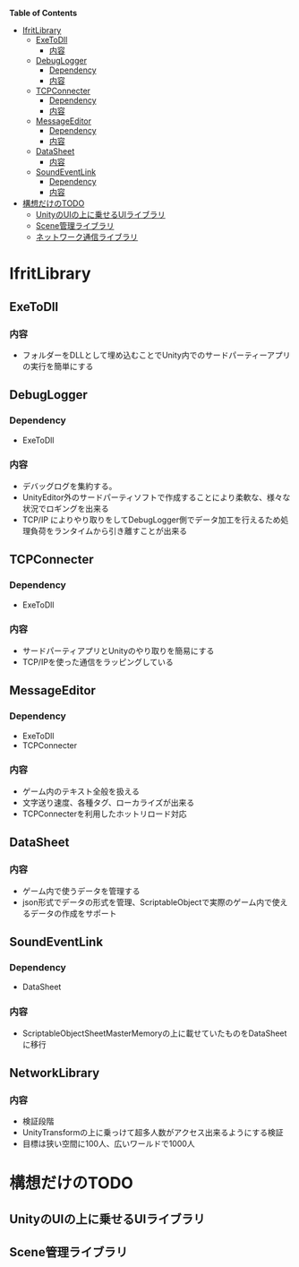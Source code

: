 <!-- START doctoc generated TOC please keep comment here to allow auto update -->
<!-- DON'T EDIT THIS SECTION, INSTEAD RE-RUN doctoc TO UPDATE -->
**Table of Contents**

- [IfritLibrary](#ifritlibrary)
  - [ExeToDll](#exetodll)
    - [内容](#%E5%86%85%E5%AE%B9)
  - [DebugLogger](#debuglogger)
    - [Dependency](#dependency)
    - [内容](#%E5%86%85%E5%AE%B9-1)
  - [TCPConnecter](#tcpconnecter)
    - [Dependency](#dependency-1)
    - [内容](#%E5%86%85%E5%AE%B9-2)
  - [MessageEditor](#messageeditor)
    - [Dependency](#dependency-2)
    - [内容](#%E5%86%85%E5%AE%B9-3)
  - [DataSheet](#datasheet)
    - [内容](#%E5%86%85%E5%AE%B9-4)
  - [SoundEventLink](#soundeventlink)
    - [Dependency](#dependency-3)
    - [内容](#%E5%86%85%E5%AE%B9-5)
- [構想だけのTODO](#%E6%A7%8B%E6%83%B3%E3%81%A0%E3%81%91%E3%81%AEtodo)
  - [UnityのUIの上に乗せるUIライブラリ](#unity%E3%81%AEui%E3%81%AE%E4%B8%8A%E3%81%AB%E4%B9%97%E3%81%9B%E3%82%8Bui%E3%83%A9%E3%82%A4%E3%83%96%E3%83%A9%E3%83%AA)
  - [Scene管理ライブラリ](#scene%E7%AE%A1%E7%90%86%E3%83%A9%E3%82%A4%E3%83%96%E3%83%A9%E3%83%AA)
  - [ネットワーク通信ライブラリ](#%E3%83%8D%E3%83%83%E3%83%88%E3%83%AF%E3%83%BC%E3%82%AF%E9%80%9A%E4%BF%A1%E3%83%A9%E3%82%A4%E3%83%96%E3%83%A9%E3%83%AA)

<!-- END doctoc generated TOC please keep comment here to allow auto update -->

# IfritLibrary

## ExeToDll
### 内容
* フォルダーをDLLとして埋め込むことでUnity内でのサードパーティーアプリの実行を簡単にする

## DebugLogger
### Dependency
* ExeToDll
### 内容
* デバッグログを集約する。
* UnityEditor外のサードパーティソフトで作成することにより柔軟な、様々な状況でロギングを出来る
* TCP/IP によりやり取りをしてDebugLogger側でデータ加工を行えるため処理負荷をランタイムから引き離すことが出来る

## TCPConnecter
### Dependency
* ExeToDll
### 内容
* サードパーティアプリとUnityのやり取りを簡易にする
* TCP/IPを使った通信をラッピングしている

## MessageEditor
### Dependency
* ExeToDll
* TCPConnecter
### 内容
* ゲーム内のテキスト全般を扱える
* 文字送り速度、各種タグ、ローカライズが出来る
* TCPConnecterを利用したホットリロード対応

## DataSheet
### 内容
* ゲーム内で使うデータを管理する
* json形式でデータの形式を管理、ScriptableObjectで実際のゲーム内で使えるデータの作成をサポート

## SoundEventLink
### Dependency
* DataSheet
### 内容
* ScriptableObjectSheetMasterMemoryの上に載せていたものをDataSheetに移行

## NetworkLibrary
### 内容
* 検証段階
* UnityTransformの上に乗っけて超多人数がアクセス出来るようにする検証
* 目標は狭い空間に100人、広いワールドで1000人

# 構想だけのTODO
## UnityのUIの上に乗せるUIライブラリ
## Scene管理ライブラリ
